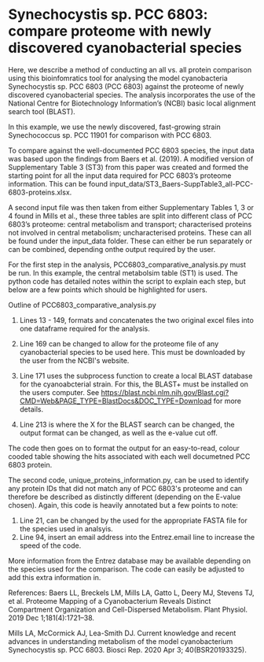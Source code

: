 # Synechocystis sp. PCC 6803: compare proteome with newly discovered cyanobacterial species

Here, we describe a method of conducting an all vs. all protein comparison using this bioinfomratics tool for analysing the model cyanobacteria Synechocystis sp. PCC 6803 (PCC 6803) against the proteome of newly discovered cyanobacterial species. The analysis incorporates the use of the National Centre for Biotechnology Information’s (NCBI) basic local alignment search tool (BLAST).

In this example, we use the newly discovered, fast-growing strain Synechococcus sp. PCC 11901 for comparison with PCC 6803. 

To compare against the well-documented PCC 6803 species, the input data was based upon the findings from Baers et al. (2019). A modified version of Supplementary Table 3 (ST3)  from this paper was created and formed the starting point for all the input data required for PCC 6803’s proteome information. This can be found input_data/ST3_Baers-SuppTable3_all-PCC-6803-proteins.xlsx.

A second input file was then taken from either Supplementary Tables 1, 3 or 4 found in Mills et al., these three tables are split into different class of PCC 6803’s proteome: central metabolism and transport; characterised proteins not involved in central metabolism; uncharacterised proteins. These can all be found under the input_data folder. These can either be run separately or can be combined, depending onthe output required by the user. 


For the first step in the analysis, PCC6803_comparative_analysis.py must be run. In this example, the central metabolsim table (ST1) is used. The python code has detailed notes within the script to explain each step, but below are a few points which should be highlighted for users.

Outline of PCC6803_comparative_analysis.py
1. Lines 13 - 149, formats and concatenates the two original excel files into one dataframe required for the analysis.

2. Line 169 can be changed to allow for the proteome file of any cyanobacterial species to be used here. This must be downloaded by the user from the NCBI's website. 

3. Line 171 uses the subprocess function to create a local BLAST database for the cyanoabcterial strain. For this, the BLAST+ must be installed on the users computer. See https://blast.ncbi.nlm.nih.gov/Blast.cgi?CMD=Web&PAGE_TYPE=BlastDocs&DOC_TYPE=Download for more details.

4. Line 213 is where the X for the BLAST search can be changed, the output format can be changed, as well as the e-value cut off.

The code then goes on to format the output for an easy-to-read, colour cooded table showing the hits associated with each well documetned PCC 6803 protein. 

The second code, unique_proteins_information.py, can be used to identify any protein IDs that did not match any of PCC 6803's proteome and can therefore be described as distinctly different (depending on the E-value chosen). Again, this code is heavily annotated but a few points to note:

1. Line 21, can be changed by the used for the appropriate FASTA file for the species used in analsyis. 
2. Line 94, insert an email address into the Entrez.email line to increase the speed of the code. 

More information from the Entrez database may be available depending on the species used for the comparison. The code can easily be adjusted to add this extra information in.


References:
Baers LL, Breckels LM, Mills LA, Gatto L, Deery MJ, Stevens TJ, et al. Proteome Mapping of a Cyanobacterium Reveals Distinct Compartment Organization and Cell-Dispersed Metabolism. Plant Physiol. 2019 Dec 1;181(4):1721–38.

Mills LA, McCormick AJ, Lea-Smith DJ. Current knowledge and recent advances in understanding metabolism of the model cyanobacterium Synechocystis sp. PCC 6803. Biosci Rep. 2020 Apr 3; 40(BSR20193325).
